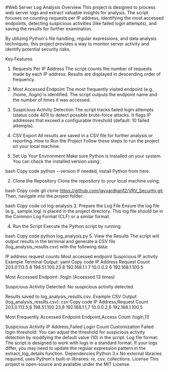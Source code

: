 #Web Server Log Analysis
Overview
This project is designed to process web server logs and extract valuable insights for analysis. The script focuses on counting requests per IP address, identifying the most accessed endpoints, detecting suspicious activities (like failed login attempts), and saving the results for further examination.

By utilizing Python's file handling, regular expressions, and data analysis techniques, this project provides a way to monitor server activity and identify potential security risks.

Key Features
1. Requests Per IP Address
The script counts the number of requests made by each IP address.
Results are displayed in descending order of frequency.
2. Most Accessed Endpoint
The most frequently visited endpoint (e.g., /home, /login) is identified.
The script outputs the endpoint name and the number of times it was accessed.
3. Suspicious Activity Detection
The script tracks failed login attempts (status code 401) to detect possible brute-force attacks.
It flags IP addresses that exceed a configurable threshold (default: 10 failed attempts).
4. CSV Export
All results are saved in a CSV file for further analysis or reporting.
How to Run the Project
Follow these steps to run the project on your local machine:

1. Set Up Your Environment
Make sure Python is installed on your system. You can check the installed version using:

bash
Copy code
python --version
If needed, install Python from here.

2. Clone the Repository
Clone the repository to your local machine using:

bash
Copy code
git clone https://github.com/jayvardhan12/VRV_Security.git
Then, navigate into the project folder:

bash
Copy code
cd log-analysis
3. Prepare the Log File
Ensure the log file (e.g., sample.log) is placed in the project directory. This log file should be in the Common Log Format (CLF) or a similar format.

4. Run the Script
Execute the Python script by running:

bash
Copy code
python log_analysis.py
5. View the Results
The script will output results in the terminal and generate a CSV file (log_analysis_results.csv) with the following data:

IP address request counts
Most accessed endpoint
Suspicious IP activity
Example Terminal Output:
yaml
Copy code
IP Address           Request Count
203.0.113.5          8
198.51.100.23        8
192.168.1.1          7
10.0.0.2             6
192.168.1.100        5

Most Accessed Endpoint:
/login (Accessed 13 times)

Suspicious Activity Detected:
No suspicious activity detected.

Results saved to log_analysis_results.csv.
Example CSV Output (log_analysis_results.csv):
csv
Copy code
IP Address,Request Count
203.0.113.5,8
198.51.100.23,8
192.168.1.1,7
10.0.0.2,6
192.168.1.100,5

Most Frequently Accessed Endpoint
Endpoint,Access Count
/login,13

Suspicious Activity
IP Address,Failed Login Count
Customization
Failed login threshold: You can adjust the threshold for suspicious activity detection by modifying the default value (10) in the script.
Log file format: The script is designed to work with logs in a standard format. If your logs differ, you may need to update the regular expression pattern in the extract_log_details function.
Dependencies
Python 3.x
No external libraries required, uses Python's built-in libraries: re, csv, collections.
License
This project is open-source and available under the MIT License.
